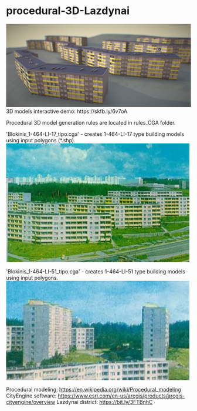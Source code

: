 # procedural-3D-Lazdynai

<img src="/images/SketchFab_preview.JPG" width="700"/>
3D models interactive demo: https://skfb.ly/6v7oA

Procedural 3D model generation rules are located in rules_CGA folder. 

'Blokinis_1-464-LI-17_tipo.cga' - creates 1-464-LI-17 type building models using input polygons (*.shp).
<img src="/images/references/type_1-464-LI-17_photo.JPG" width="500"/>

'Blokinis_1-464-LI-51_tipo.cga' - creates 1-464-LI-51 type building models using input polygons.
<img src="/images/references/type_1-464-LI-51_photo.JPG" width="500"/>

Procedural modeling: https://en.wikipedia.org/wiki/Procedural_modeling
CityEngine software: https://www.esri.com/en-us/arcgis/products/arcgis-cityengine/overview
Lazdynai district: https://bit.ly/3FTBnhC
